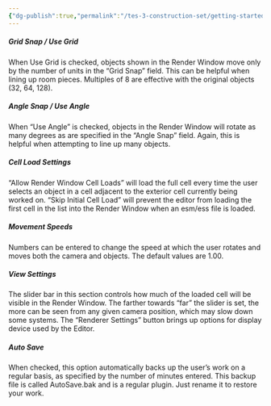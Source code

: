 ```yaml
---
{"dg-publish":true,"permalink":"/tes-3-construction-set/getting-started/preferences/"}
---
```



##### Grid Snap / Use Grid
When Use Grid is checked, objects shown in the Render Window move only by the number of units in the “Grid Snap” field.  This can be helpful when lining up room pieces.  Multiples of 8 are effective with the original objects (32, 64, 128).

##### Angle Snap / Use Angle
When “Use Angle” is checked, objects in the Render Window will rotate as many degrees as are specified in the “Angle Snap” field.  Again, this is helpful when attempting to line up many objects.

##### Cell Load Settings
“Allow Render Window Cell Loads” will load the full cell every time the user selects an object in a cell adjacent to the exterior cell currently being worked on.
“Skip Initial Cell Load” will prevent the editor from loading the first cell in the list into the Render Window when an esm/ess file is loaded.

##### Movement Speeds
Numbers can be entered to change the speed at which the user rotates and moves both the camera and objects.  The default values are 1.00.

##### View Settings
The slider bar in this section controls how much of the loaded cell will be visible in the Render Window.  The farther towards “far” the slider is set, the more can be seen from any given camera position, which may slow down some systems.  The “Renderer Settings” button brings up options for display device used by the Editor.

##### Auto Save
When checked, this option automatically backs up the user’s work on a regular basis, as specified by the number of minutes entered.  This backup file is called AutoSave.bak and is a regular plugin. Just rename it to restore your work. 